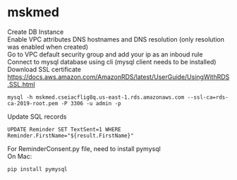 # mskmed

Create DB Instance <br>
Enable VPC attributes DNS hostnames and DNS resolution (only resolution was enabled when created)<br>
Go to VPC default security group and add your ip as an inboud rule<br>
Connect to mysql database using cli (mysql client needs to be installed)<br>
Download SSL certificate
https://docs.aws.amazon.com/AmazonRDS/latest/UserGuide/UsingWithRDS.SSL.html
```
mysql -h mskmed.cseiacflig8q.us-east-1.rds.amazonaws.com --ssl-ca=rds-ca-2019-root.pem -P 3306 -u admin -p
```

Update SQL records
```
UPDATE Reminder SET TextSent=1 WHERE Reminder.FirstName="${result.FirstName}"
```


For ReminderConsent.py file, need to install pymysql<br>
On Mac:
```
pip install pymysql
```

